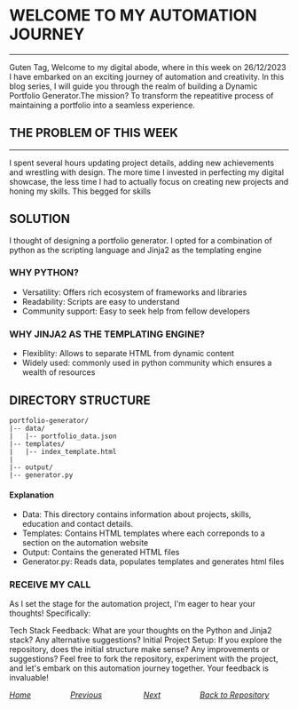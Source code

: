 # WELCOME TO MY AUTOMATION JOURNEY
---
Guten Tag,
Welcome to my digital abode, where in this week on 26/12/2023 I have embarked on an exciting journey of automation and creativity. In this blog series, I will guide you through the realm of building a Dynamic Portfolio Generator.The mission? To transform the repeatitive process of maintaining a portfolio into a seamless experience.

## THE PROBLEM OF THIS WEEK
---
I spent several hours updating project details, adding new achievements and wrestling with design. The more time I invested in perfecting my digital showcase, the less time I had to actually focus on creating new projects and honing my skills. This begged for skills

## SOLUTION
I thought  of designing a portfolio generator.  I opted for a combination of python as the scripting language and Jinja2 as the templating engine

### WHY PYTHON?

- Versatility: Offers rich ecosystem of frameworks and libraries
- Readability: Scripts are easy to understand
- Community support: Easy to seek help from fellow developers

### WHY JINJA2 AS THE TEMPLATING ENGINE?

- Flexiblity: Allows to separate HTML from dynamic content
- Widely used: commonly used in python community which ensures a wealth of resources

## DIRECTORY STRUCTURE
```
portfolio-generator/
|-- data/
|   |-- portfolio_data.json
|-- templates/
|   |-- index_template.html
|    
|-- output/
|-- generator.py
```
#### Explanation
 - Data: This directory contains information about projects, skills, education and contact details.
 - Templates: Contains HTML templates where each correponds to a section on the automation website
 - Output: Contains the generated HTML files
 - Generator.py: Reads data, populates templates and generates html files 

### RECEIVE MY CALL
 As I set the stage for the automation project, I'm eager to hear your thoughts! Specifically:

Tech Stack Feedback: What are your thoughts on the Python and Jinja2 stack? Any alternative suggestions?
Initial Project Setup: If you explore the repository, does the initial structure make sense? Any improvements or suggestions?
Feel free to fork the repository, experiment with the project, and let's embark on this automation journey together. Your feedback is invaluable!

*[Home](https://23w-gbac.github.io/MUTALE-GEORGE-Blog_post/)*&nbsp;&nbsp;&nbsp;&nbsp;&nbsp;&nbsp;&nbsp;&nbsp;&nbsp;&nbsp;&nbsp;&nbsp;&nbsp;&nbsp;&nbsp;&nbsp;&nbsp; *[Previous](README.md)*&nbsp;&nbsp;&nbsp;&nbsp;&nbsp;&nbsp;&nbsp;&nbsp;&nbsp;&nbsp;&nbsp;&nbsp;&nbsp;&nbsp;&nbsp;&nbsp;&nbsp;&nbsp; *[Next](Automation2.md)*&nbsp;&nbsp;&nbsp;&nbsp;&nbsp;&nbsp;&nbsp;&nbsp;&nbsp;&nbsp;&nbsp;&nbsp;&nbsp;&nbsp;&nbsp;&nbsp;&nbsp;&nbsp;*[Back to Repository](https://github.com/23W-GBAC/MUTALE-GEORGE-Blog_post)*







